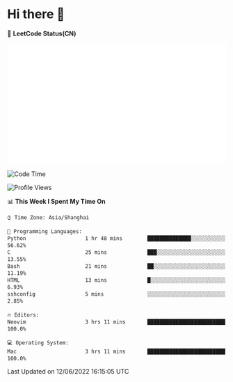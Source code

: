 # Hi there 👋

📝 **LeetCode Status(CN)**

![wsmbsbbz's LeetCode status](https://github.com/wsmbsbbz/wsmbsbbz/blob/main/status.svg)

<!--
**wsmbsbbz/wsmbsbbz** is a ✨ _special_ ✨ repository because its `README.md` (this file) appears on your GitHub profile.

Here are some ideas to get you started:

- 🔭 I’m currently working on ...
- 🌱 I’m currently learning ...
- 👯 I’m looking to collaborate on ...
- 🤔 I’m looking for help with ...
- 💬 Ask me about ...
- 📫 How to reach me: ...
- 😄 Pronouns: ...
- ⚡ Fun fact: ...
-->
<!--START_SECTION:waka-->
![Code Time](http://img.shields.io/badge/Code%20Time-0%20secs-blue)

![Profile Views](http://img.shields.io/badge/Profile%20Views-9-blue)

📊 **This Week I Spent My Time On** 

```text
⌚︎ Time Zone: Asia/Shanghai

💬 Programming Languages: 
Python                   1 hr 48 mins        ██████████████░░░░░░░░░░░   56.62% 
C                        25 mins             ███░░░░░░░░░░░░░░░░░░░░░░   13.55% 
Bash                     21 mins             ██░░░░░░░░░░░░░░░░░░░░░░░   11.19% 
HTML                     13 mins             █░░░░░░░░░░░░░░░░░░░░░░░░   6.93% 
sshconfig                5 mins              ░░░░░░░░░░░░░░░░░░░░░░░░░   2.85%

🔥 Editors: 
Neovim                   3 hrs 11 mins       █████████████████████████   100.0%

💻 Operating System: 
Mac                      3 hrs 11 mins       █████████████████████████   100.0%

```


 Last Updated on 12/06/2022 16:15:05 UTC
<!--END_SECTION:waka-->
